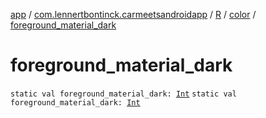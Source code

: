 [app](../../../index.md) / [com.lennertbontinck.carmeetsandroidapp](../../index.md) / [R](../index.md) / [color](index.md) / [foreground_material_dark](./foreground_material_dark.md)

# foreground_material_dark

`static val foreground_material_dark: `[`Int`](https://kotlinlang.org/api/latest/jvm/stdlib/kotlin/-int/index.html)
`static val foreground_material_dark: `[`Int`](https://kotlinlang.org/api/latest/jvm/stdlib/kotlin/-int/index.html)